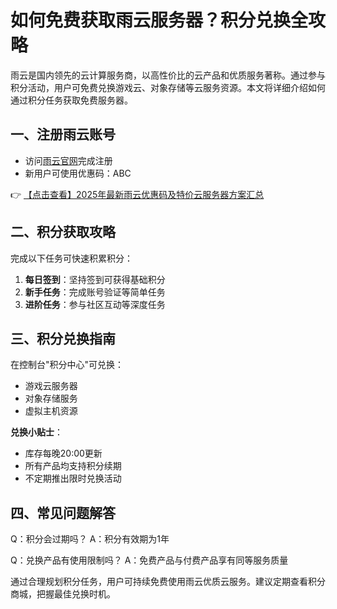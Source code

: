# 如何免费获取雨云服务器？积分兑换全攻略

雨云是国内领先的云计算服务商，以高性价比的云产品和优质服务著称。通过参与积分活动，用户可免费兑换游戏云、对象存储等云服务资源。本文将详细介绍如何通过积分任务获取免费服务器。

## 一、注册雨云账号
- 访问[雨云官网](https://bit.ly/RainYun)完成注册
- 新用户可使用优惠码：ABC

👉 [【点击查看】2025年最新雨云优惠码及特价云服务器方案汇总](https://bit.ly/RainYun)

## 二、积分获取攻略
完成以下任务可快速积累积分：
1. **每日签到**：坚持签到可获得基础积分
2. **新手任务**：完成账号验证等简单任务
3. **进阶任务**：参与社区互动等深度任务

## 三、积分兑换指南
在控制台"积分中心"可兑换：
- 游戏云服务器
- 对象存储服务
- 虚拟主机资源

**兑换小贴士**：
- 库存每晚20:00更新
- 所有产品均支持积分续期
- 不定期推出限时兑换活动

## 四、常见问题解答
Q：积分会过期吗？
A：积分有效期为1年

Q：兑换产品有使用限制吗？
A：免费产品与付费产品享有同等服务质量

通过合理规划积分任务，用户可持续免费使用雨云优质云服务。建议定期查看积分商城，把握最佳兑换时机。